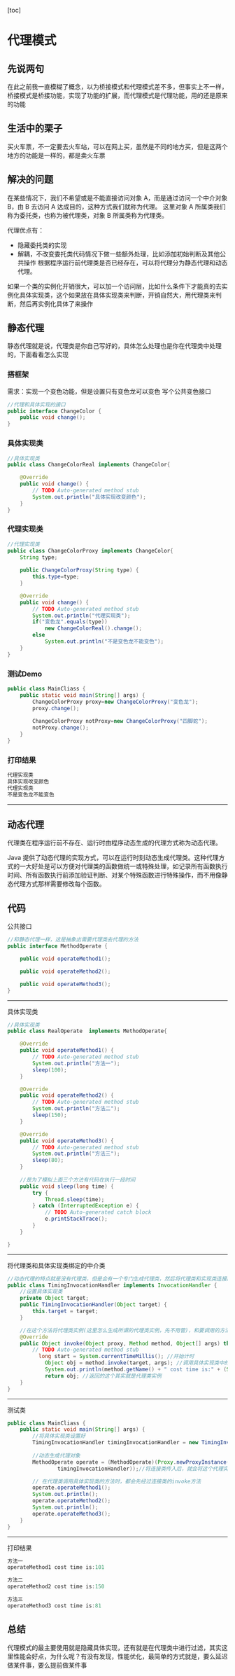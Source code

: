 [toc]
# 代理模式
## 先说两句
在此之前我一直模糊了概念，以为桥接模式和代理模式差不多，但事实上不一样，桥接模式是桥接功能，实现了功能的扩展，而代理模式是代理功能，用的还是原来的功能
## 生活中的栗子
买火车票，不一定要去火车站，可以在网上买，虽然是不同的地方买，但是这两个地方的功能是一样的，都是卖火车票
## 解决的问题
在某些情况下，我们不希望或是不能直接访问对象 A，而是通过访问一个中介对象 B，由 B 去访问 A 达成目的，这种方式我们就称为代理。
这里对象 A 所属类我们称为委托类，也称为被代理类，对象 B 所属类称为代理类。

代理优点有：
+ 隐藏委托类的实现
+ 解耦，不改变委托类代码情况下做一些额外处理，比如添加初始判断及其他公共操作
根据程序运行前代理类是否已经存在，可以将代理分为静态代理和动态代理。

如果一个类的实例化开销很大，可以加一个访问层，比如什么条件下才能真的去实例化具体实现类，这个如果放在具体实现类来判断，开销自然大，用代理类来判断，然后再实例化具体了来操作
## 静态代理
静态代理就是说，代理类是你自己写好的，具体怎么处理也是你在代理类中处理的，下面看看怎么实现
### 搭框架
需求：实现一个变色功能，但是设置只有变色龙可以变色
写个公共变色接口
~~~java
//代理和具体实现的接口
public interface ChangeColor {
	public void change();
}
~~~
### 具体实现类
~~~java
//具体实现类
public class ChangeColorReal implements ChangeColor{

	@Override
	public void change() {
		// TODO Auto-generated method stub
		System.out.println("具体实现改变颜色");
	}
}
~~~
### 代理实现类
~~~java
//代理实现类
public class ChangeColorProxy implements ChangeColor{
	String type;
	
	public ChangeColorProxy(String type) {
		this.type=type;
	}

	@Override
	public void change() {
		// TODO Auto-generated method stub
		System.out.println("代理实现类");
		if("变色龙".equals(type))
			new ChangeColorReal().change();
		else
			System.out.println("不是变色龙不能变色");
	}
}
~~~
### 测试Demo
~~~java
public class MainCliass {
	public static void main(String[] args) {
		ChangeColorProxy proxy=new ChangeColorProxy("变色龙");
		proxy.change();
		
		ChangeColorProxy notProxy=new ChangeColorProxy("四脚蛇");
		notProxy.change();
	}
}

~~~
### 打印结果
~~~java
代理实现类
具体实现改变颜色
代理实现类
不是变色龙不能变色
~~~
---
## 动态代理
代理类在程序运行前不存在、运行时由程序动态生成的代理方式称为动态代理。

Java 提供了动态代理的实现方式，可以在运行时刻动态生成代理类。这种代理方式的一大好处是可以方便对代理类的函数做统一或特殊处理，如记录所有函数执行时间、所有函数执行前添加验证判断、对某个特殊函数进行特殊操作，而不用像静态代理方式那样需要修改每个函数。
## 代码
公共接口
~~~java
//和静态代理一样，这是抽象出需要代理类去代理的方法
public interface MethodOperate {

    public void operateMethod1();

    public void operateMethod2();

    public void operateMethod3();
}
~~~
---
具体实现类
~~~java
//具体实现类
public class RealOperate  implements MethodOperate{

	@Override
	public void operateMethod1() {
		// TODO Auto-generated method stub
		System.out.println("方法一");
		sleep(100);
	}

	@Override
	public void operateMethod2() {
		// TODO Auto-generated method stub
		System.out.println("方法二");
		sleep(150);
	}

	@Override
	public void operateMethod3() {
		// TODO Auto-generated method stub
		System.out.println("方法三");
		sleep(80);
	}
	
	//是为了模拟上面三个方法有代码在执行一段时间
	public void sleep(long time) {
		try {
			Thread.sleep(time);
		} catch (InterruptedException e) {
			// TODO Auto-generated catch block
			e.printStackTrace();
		}
	}

}
~~~
---
将代理类和具体实现类绑定的中介类
~~~java
//动态代理的特点就是没有代理类，但是会有一个专门生成代理类，然后将代理类和实现类连接的类，就是下面这个啦
public class TimingInvocationHandler implements InvocationHandler {
	//设置具体实现类
    private Object target;
    public TimingInvocationHandler(Object target) {
        this.target = target;
    }

    //在这个方法将代理类实例(这里怎么生成所谓的代理类实例，先不用管)，和要调用的方法，以及该方法需要的参数传进来，然后
	@Override
	public Object invoke(Object proxy, Method method, Object[] args) throws Throwable {
		// TODO Auto-generated method stub
		  long start = System.currentTimeMillis(); //开始计时
	        Object obj = method.invoke(target, args); //调用具体实现类中的对应的方法
	        System.out.println(method.getName() + " cost time is:" + (System.currentTimeMillis() - start));
	        return obj; //返回的这个其实就是代理类实例
	}
}
~~~
---
测试类
~~~java
public class MainCliass {
	public static void main(String[] args) {
		//将具体实现类设置好
		TimingInvocationHandler timingInvocationHandler = new TimingInvocationHandler(new RealOperate());
		
		//动态生成代理对象
        MethodOperate operate = (MethodOperate)(Proxy.newProxyInstance(MethodOperate.class.getClassLoader(), new Class[] {MethodOperate.class},
                timingInvocationHandler));//将连接类传入后，就会将这个代理实例和传入的具体实现类绑定

        // 在代理类调用具体实现类的方法时，都会先经过连接类的invoke方法
        operate.operateMethod1();
        System.out.println();
        operate.operateMethod2();
        System.out.println();
        operate.operateMethod3();
	}
}
~~~
---
打印结果
~~~java
方法一
operateMethod1 cost time is:101

方法二
operateMethod2 cost time is:150

方法三
operateMethod3 cost time is:81
~~~
## 总结
代理模式的最主要使用就是隐藏具体实现，还有就是在代理类中进行过滤，其实这里性能会好点，为什么呢？有没有发现，性能优化，最简单的方式就是，要么延迟做某件事，要么提前做某件事
